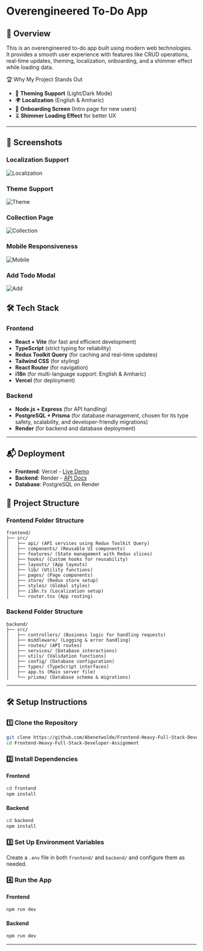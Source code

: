 # Overengineered To-Do App

## 🚀 Overview
This is an overengineered to-do app built using modern web technologies. It provides a smooth user experience with features like CRUD operations, real-time updates, theming, localization, onboarding, and a shimmer effect while loading data.


🏆 Why My Project Stands Out
- 🎨 **Theming Support** (Light/Dark Mode)
- 🌍 **Localization** (English & Amharic)
- 🚀 **Onboarding Screen** (Intro page for new users)
- ⏳ **Shimmer Loading Effect** for better UX


---
## 📸 Screenshots



### Localization Support
![Localization](https://drive.google.com/uc?export=view&id=1UlRu9l9uYS7IDcVmcNiabADz0cffG8Og)

### Theme Support
![Theme](https://drive.google.com/uc?export=view&id=1Y_VcAUtGCnrFenGpWubVSswDlGw_1tiq)

### Collection Page
![Collection](https://drive.google.com/uc?export=view&id=1NkFG8n1bE-fTGr8cRqY1-cOTUe0Lhvgf)

### Mobile Responsiveness
![Mobile](https://drive.google.com/uc?export=view&id=11F6Rnx_EjH1oKEQqcUdOa10TiJCrp7pb)

### Add Todo Modal
![Add](https://drive.google.com/uc?export=view&id=1tDYI4L3mwBlZNmhC7e-jCCfzV9ZSLpoh)

## 🛠️ Tech Stack

### **Frontend**
- **React + Vite** (for fast and efficient development)
- **TypeScript** (strict typing for reliability)
- **Redux Toolkit Query** (for caching and real-time updates)
- **Tailwind CSS** (for styling)
- **React Router** (for navigation)
- **i18n** (for multi-language support: English & Amharic)
- **Vercel** (for deployment)

### **Backend**
- **Node.js + Express** (for API handling)
- **PostgreSQL + Prisma** (for database management, chosen for its type safety, scalability, and developer-friendly migrations)
- **Render** (for backend and database deployment)

---
## 📬 Deployment
- **Frontend**: Vercel - [Live Demo](https://overengineeredtodoappassigment.vercel.app/)
- **Backend**: Render - [API Docs](https://frontend-heavy-full-stack-developer.onrender.com)
- **Database**: PostgreSQL on Render



## 📂 Project Structure

### **Frontend Folder Structure**
```plaintext
frontend/
├── src/
│   ├── api/ (API services using Redux Toolkit Query)
│   ├── components/ (Reusable UI components)
│   ├── features/ (State management with Redux slices)
│   ├── hooks/ (Custom hooks for reusability)
│   ├── layouts/ (App layouts)
│   ├── lib/ (Utility functions)
│   ├── pages/ (Page components)
│   ├── store/ (Redux store setup)
│   ├── styles/ (Global styles)
│   ├── i18n.ts (Localization setup)
│   └── router.tsx (App routing)
```

### **Backend Folder Structure**
```plaintext
backend/
├── src/
│   ├── controllers/ (Business logic for handling requests)
│   ├── middleware/ (Logging & error handling)
│   ├── routes/ (API routes)
│   ├── services/ (Database interactions)
│   ├── utils/ (Validation functions)
│   ├── config/ (Database configuration)
│   ├── types/ (TypeScript interfaces)
│   ├── app.ts (Main server file)
│   └── prisma/ (Database schema & migrations)
```

---

## 🛠️ Setup Instructions

### **1️⃣ Clone the Repository**
```bash
git clone https://github.com/Abenetwolde/Frontend-Heavy-Full-Stack-Developer-Assignment-.git
cd Frontend-Heavy-Full-Stack-Developer-Assignment
```

### **2️⃣ Install Dependencies**
#### **Frontend**
```bash
cd frontend
npm install
```
#### **Backend**
```bash
cd backend
npm install
```

### **3️⃣ Set Up Environment Variables**
Create a `.env` file in both `frontend/` and `backend/` and configure them as needed.

### **4️⃣ Run the App**
#### **Frontend**
```bash
npm run dev
```
#### **Backend**
```bash
npm run dev
```

---



